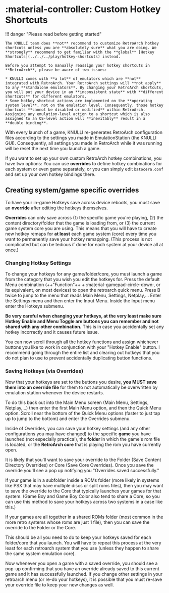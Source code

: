 # :material-controller: Custom Hotkey Shortcuts

!!! danger "Please read before getting started"

    The KNULLI team does **not** recommend to customize RetroArch hotkey shortcuts unless you are **absolutely sure** what you are doing. We **strongly** recommend to get familiar with the **global** [Hotkey Shortcuts](../../../play/hotkey-shortcuts) instead.
    
    Before you attempt to manually reassign your hotkey shortcuts in **RetroArch**, please be aware of two issues:

    * KNULLI comes with **a lot** of emulators which are **not** integrated with RetroArch. Your RetroArch settings will **not apply** to any **standalone emulators**. By changing your RetroArch shortcuts, you will put your device in an **inconsistent state** with **different shortcuts** for different emulators.
    * Some hotkey shortcut actions are implemented on the **operating system level**, not on the emulation level. Consequently, those hotkey shortcuts **cannot be disabled or modified** within RetroArch. Assigning any emulation-level action to a shortcut which is also assigned to an OS-level action will **inevitably** result in a **double binding**.

With every launch of a game, KNULLI re-generates RetroArch configuration files according to the settings you made in EmulationStation (the KNULLI GUI). Consequently, all settings you made in RetroArch while it was running will be reset the next time you launch a game.

If you want to set up your own custom RetroArch hotkey combinations, you have two options: You can use **overrides** to define hotkey combinations for each system or even game separately, or you can simply edit `batocera.conf` and set up your own hotkey bindings there.

## Creating system/game specific overrides

To have your in-game Hotkeys save across device reboots, you must save an **override** after editing the hotkeys themselves.  

**Overrides** can only save across (1) the specific game you're playing, (2) the content directory/folder that the game is loading from, or (3) the current game system core you are using.  This means that you will have to create new hotkey remaps for **at least** each game system (core) every time you want to permanently save your hotkey remapping. (This process is not complicated but can be tedious if done for each system at your device all at once.)

### Changing Hotkey Settings

To change your hotkeys for any game/folder/core, you must launch a game from the category that you wish you edit the hotkeys for.
Press the default Menu combination (++"Function"++ + :material-gamepad-circle-down:, or its equivalent, on most devices) to open the retroarch quick menu. Press B twice to jump to the menu that reads Main Menu, Settings, Netplay,... Enter the Settings menu and then enter the Input Menu.
Inside the Input menu enter the Hotkeys submenu.

**Be very careful when changing your hotkeys, at the very least make sure Hotkey Enable and Menu Toggle are buttons you can remember and not shared with any other combination.** This is in case you accidentally set any hotkey incorrectly and it causes future issue.

You can now scroll through all the hotkey functions and assign whichever buttons you like to work in conjunction with your "Hotkey Enable" button. I recommend going through the entire list and clearing out hotkeys that you do not plan to use to prevent accidentally duplicating button functions.

### Saving Hotkeys (via Overrides)

Now that your hotkeys are set to the buttons you desire, **you MUST save them into an override file** for them to not automatically be overwritten by emulation station whenever the device restarts.

To do this back out into the Main Menu screen (Main Menu, Settings, Netplay,...) then enter the first Main Menu option, and then the Quick Menu option.
Scroll near the bottom of the Quick Menu options (faster to just tap up to jump to the bottom) and enter the Overrides submenu.

Inside of Overrides, you can save your hotkey settings (and any other configurations you may have changed) to the specific **game** you have launched (not especially practical), the **folder** in which the game's rom file is located, or the **RetroArch core** that is playing the rom you have currently open.

It is likely that you'll want to save your override to the Folder (Save Content Directory Overrides) or Core (Save Core Overrides).  Once you save the override you'll see a pop up notifying you  "Overrides saved successfully."

If your game is in a subfolder inside a ROMs folder (more likely in systems like PSX that may have multiple discs or split roms files), then you may want to save the override to the Core that typically launches your games for that system.  (Game Boy and Game Boy Color also tend to share a Core, so you can use this method to save your hotkeys across two systems in a case like this.)

If your games are all together in a shared ROMs folder (most common in the more retro systems whose roms are just 1 file), then you can save the override to the Folder or the Core.

This should be all you need to do to keep your hotkeys saved for each folder/core that you launch. You will have to repeat this process at the very least for each retroarch system that you use (unless they happen to share the same system emulation core).

Now whenever you open a game with a saved override, you should see a pop-up confirming that you have an override already saved to this current game and it has successfully launched.  If you change other settings in your retroarch menu (or re-do your hotkeys), it is possible that you must re-save your override file to keep your new changes as well.
